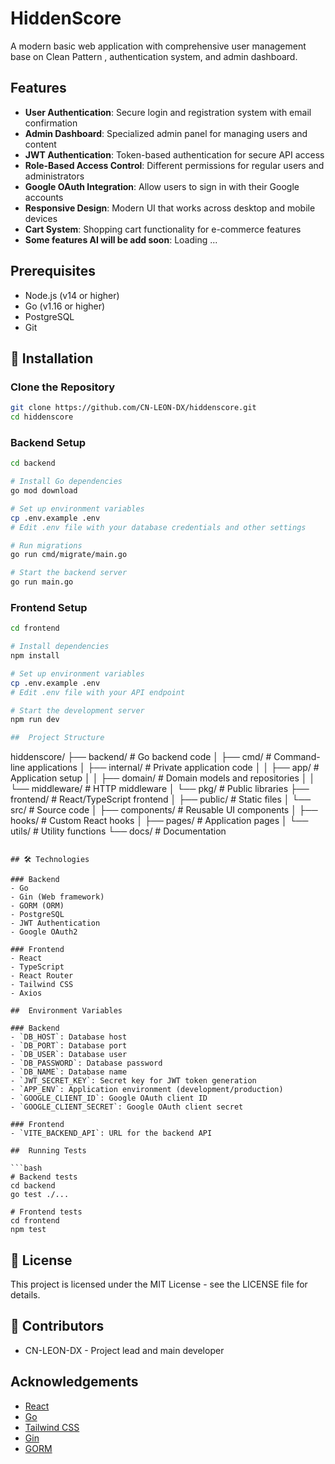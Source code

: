 # HiddenScore

A modern basic web application with comprehensive user management base on Clean Pattern
, authentication system, and admin dashboard.

## Features

- **User Authentication**: Secure login and registration system with email confirmation
- **Admin Dashboard**: Specialized admin panel for managing users and content
- **JWT Authentication**: Token-based authentication for secure API access
- **Role-Based Access Control**: Different permissions for regular users and administrators
- **Google OAuth Integration**: Allow users to sign in with their Google accounts
- **Responsive Design**: Modern UI that works across desktop and mobile devices
- **Cart System**: Shopping cart functionality for e-commerce features
- **Some features AI will be add soon**: Loading ...

##  Prerequisites

- Node.js (v14 or higher)
- Go (v1.16 or higher)
- PostgreSQL
- Git

## 🔧 Installation

### Clone the Repository

```bash
git clone https://github.com/CN-LEON-DX/hiddenscore.git
cd hiddenscore
```

### Backend Setup

```bash
cd backend

# Install Go dependencies
go mod download

# Set up environment variables
cp .env.example .env
# Edit .env file with your database credentials and other settings

# Run migrations
go run cmd/migrate/main.go

# Start the backend server
go run main.go
```

### Frontend Setup

```bash
cd frontend

# Install dependencies
npm install

# Set up environment variables
cp .env.example .env
# Edit .env file with your API endpoint

# Start the development server
npm run dev

##  Project Structure

```
hiddenscore/
├── backend/              # Go backend code
│   ├── cmd/              # Command-line applications
│   ├── internal/         # Private application code
│   │   ├── app/          # Application setup
│   │   ├── domain/       # Domain models and repositories
│   │   └── middleware/   # HTTP middleware
│   └── pkg/              # Public libraries
├── frontend/             # React/TypeScript frontend
│   ├── public/           # Static files
│   └── src/              # Source code
│       ├── components/   # Reusable UI components
│       ├── hooks/        # Custom React hooks
│       ├── pages/        # Application pages
│       └── utils/        # Utility functions
└── docs/                 # Documentation
```

## 🛠️ Technologies

### Backend
- Go
- Gin (Web framework)
- GORM (ORM)
- PostgreSQL
- JWT Authentication
- Google OAuth2

### Frontend
- React
- TypeScript
- React Router
- Tailwind CSS
- Axios

##  Environment Variables

### Backend
- `DB_HOST`: Database host
- `DB_PORT`: Database port
- `DB_USER`: Database user
- `DB_PASSWORD`: Database password
- `DB_NAME`: Database name
- `JWT_SECRET_KEY`: Secret key for JWT token generation
- `APP_ENV`: Application environment (development/production)
- `GOOGLE_CLIENT_ID`: Google OAuth client ID
- `GOOGLE_CLIENT_SECRET`: Google OAuth client secret

### Frontend
- `VITE_BACKEND_API`: URL for the backend API

##  Running Tests

```bash
# Backend tests
cd backend
go test ./...

# Frontend tests
cd frontend
npm test
```

## 📄 License

This project is licensed under the MIT License - see the LICENSE file for details.

## 👥 Contributors

- CN-LEON-DX - Project lead and main developer

## Acknowledgements

- [React](https://reactjs.org/)
- [Go](https://golang.org/)
- [Tailwind CSS](https://tailwindcss.com/)
- [Gin](https://github.com/gin-gonic/gin)
- [GORM](https://gorm.io/) 
